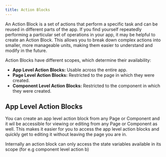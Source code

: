 ```yaml
---
title: Action Blocks
---
```



An Action Block is a set of actions that perform a specific task and can be reused in different parts of the app. If you find yourself repeatedly performing a particular set of operations in your app, it may be helpful to create an Action Block. This allows you to break down complex actions into smaller, more manageable units, making them easier to understand and modify in the future.

Action Blocks have different scopes, which determine their availability:

- **App Level Action Blocks:** Usable across the entire app.
- **Page Level Action Blocks:** Restricted to the page in which they were created.
- **Component Level Action Blocks:** Restricted to the component in which they were created.

## App Level Action Blocks

You can create an app level action block from any Page or Component and it wil be accessible for 
viewing or editing from any Page or Component as well. This makes it easier for you to access the 
app level action blocks and quickly get to editing it without leaving the page you are in. 

Internally an action block can only access the state variables available in its scope (for e.g 
component level action b)
